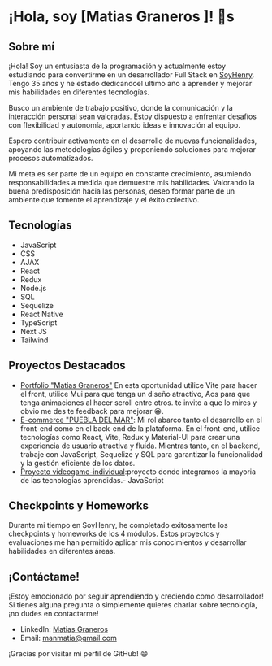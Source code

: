 # ¡Hola, soy [Matias Graneros ]! 👋s

## Sobre mí

¡Hola! Soy un entusiasta de la programación y actualmente estoy estudiando para convertirme en un desarrollador Full Stack en [SoyHenry](https://www.soyhenry.com/). Tengo 35 años y he estado dedicandoel ultimo año a aprender y mejorar mis habilidades en diferentes tecnologías.

Busco un ambiente de trabajo positivo, donde la comunicación y la interacción personal sean valoradas. Estoy dispuesto a enfrentar desafíos con flexibilidad y autonomía, aportando ideas e innovación al equipo.

Espero contribuir activamente en el desarrollo de nuevas funcionalidades, apoyando las metodologías ágiles y proponiendo soluciones para mejorar procesos automatizados.

Mi meta es ser parte de un equipo en constante crecimiento, asumiendo responsabilidades a medida que demuestre mis habilidades. Valorando la buena predisposición hacia las personas, deseo formar parte de un ambiente que fomente el aprendizaje y el éxito colectivo.

## Tecnologías

- JavaScript
- CSS
- AJAX
- React
- Redux
- Node.js
- SQL
- Sequelize
- React Native
- TypeScript
- Next JS
- Tailwind

## Proyectos Destacados

- [Portfolio "Matias Graneros"](https://portfolio-theta-sage-69.vercel.app/) En esta oportunidad utilice Vite  para hacer el front, utilice Mui para que tenga un diseño atractivo, Aos para que tenga animaciones al hacer scroll entre otros. te invito a que lo mires y obvio me des te feedback para mejorar 😀.
- [E-commerce "PUEBLA DEL MAR"](https://github.com/PuebladelMar/SoyPuebla): Mi rol abarco tanto el desarrollo en el front-end como en el back-end de la plataforma. En el front-end, utilice tecnologías como React, Vite, Redux y Material-UI para crear una experiencia de usuario atractiva y fluida. Mientras tanto, en el backend, trabaje con JavaScript, Sequelize y SQL para garantizar la funcionalidad y la gestión eficiente de los datos.
- [Proyecto videogame-individual](https://github.com/manmatia/ProyectoIntegrador):proyecto donde integramos la mayoria de las tecnologias aprendidas.- JavaScript
## Checkpoints y Homeworks

Durante mi tiempo en SoyHenry, he completado exitosamente los checkpoints y homeworks de los 4 módulos. Estos proyectos y evaluaciones me han permitido aplicar mis conocimientos y desarrollar habilidades en diferentes áreas.

## ¡Contáctame!

¡Estoy emocionado por seguir aprendiendo y creciendo como desarrollador! Si tienes alguna pregunta o simplemente quieres charlar sobre tecnología, ¡no dudes en contactarme!

- LinkedIn: [Matias Graneros](https://www.linkedin.com/in/matias-graneros-86605388/)
- Email: [manmatia@gmail.com](mailto:manmatia@gmail.com)

¡Gracias por visitar mi perfil de GitHub! 😄
